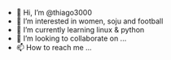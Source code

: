 - 👋 Hi, I’m @thiago3000
- 👀 I’m interested in women, soju and football
- 🌱 I’m currently learning linux & python
- 💞️ I’m looking to collaborate on ...
- 📫 How to reach me ...

<!---
thiago3000/thiago3000 is a ✨ special ✨ repository because its `README.md` (this file) appears on your GitHub profile.
You can click the Preview link to take a look at your changes.
--->
